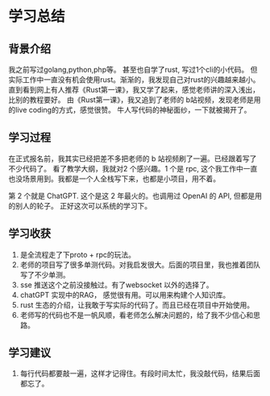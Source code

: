 # 学习总结

## 背景介绍

我之前写过golang,python,php等。 甚至也自学了rust, 写过1个cli的小代码。
但实际工作中一直没有机会使用rust。渐渐的，我发现自己对rust的兴趣越来越小。
直到看到网上有人推荐《Rust第一课》，我又学了起来，感觉老师讲的深入浅出，比别的教程要好。
由《Rust第一课》，我又追到了老师的 b站视频，发现老师是用的live coding的方式，感觉很赞。
牛人写代码的神秘面纱，一下就被揭开了。

## 学习过程

在正式报名前，我其实已经把差不多把老师的 b 站视频刷了一遍。已经跟着写了不少代码了。
看了教学大纲，我就对2 个感兴趣。1 个是 rpc, 这个我工作中一直也没场景用到。我都是一个人全栈写下来，也都是小项目，用不着。

第 2 个就是 ChatGPT. 这个是这 2 年最火的。也调用过 OpenAI 的 API, 但都是用的别人的轮子。
正好这次可以系统的学习下。

## 学习收获

1. 是全流程走了下proto + rpc的玩法。
2. 老师的项目写了很多单测代码。对我启发很大。后面的项目里，我也推着团队写了不少单测。
3. sse 推送这个之前没接触过。有了websocket 以外的选择了。
4. chatGPT 实现中的RAG， 感觉很有用。可以用来构建个人知识库。
5. rust 生态的介绍，让我敢于写实际的代码了。而且已经在项目中开始使用。
6. 老师写的代码也不是一帆风顺，看老师怎么解决问题的，给了我不少信心和思路。

## 学习建议

1. 每行代码都要敲一遍，这样才记得住。有段时间太忙，我没敲代码，结果后面都忘了。
